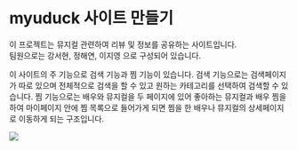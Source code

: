 # myuduck 사이트 만들기
이 프로젝트는 뮤지컬 관련하여 리뷰 및 정보를 공유하는 사이트입니다.<br />
팀원으로는 강서현, 정해연, 이지영 으로 구성되어 있습니다.<br />

이 사이트의 주 기능으로 검색 기능과 찜 기능이 있습니다.
검색 기능으로는 검색페이지가 따로 있으며 전체적으로 검색을 할 수 있고 원하는 카테고리를 선택하여 검색할 수 있습니다.
찜 기능으로는 배우와 뮤지컬을 두 페이지에 있어 좋아하는 뮤지컬과 배우 찜을 하여 마이페이지 안에 찜 목록으로 들어가게 되면 찜을 한 배우나 뮤지컬의 상세페이지로 이동하게 되는 구조입니다.

<img src="https://l-jy16.github.io/myuduck/assets/img/MainPage.png">
